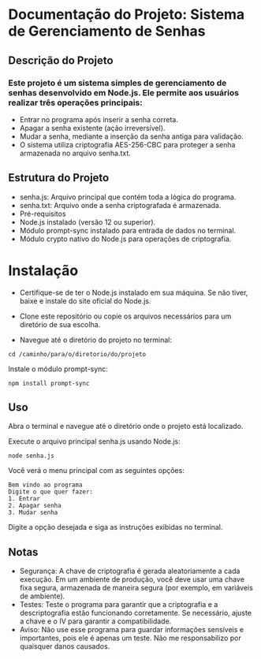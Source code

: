 # Documentação do Projeto: Sistema de Gerenciamento de Senhas
## Descrição do Projeto
### Este projeto é um sistema simples de gerenciamento de senhas desenvolvido em Node.js. Ele permite aos usuários realizar três operações principais:

- Entrar no programa após inserir a senha correta.
- Apagar a senha existente (ação irreversível).
- Mudar a senha, mediante a inserção da senha antiga para validação.
- O sistema utiliza criptografia AES-256-CBC para proteger a senha armazenada no arquivo senha.txt.

## Estrutura do Projeto
- senha.js: Arquivo principal que contém toda a lógica do programa.
- senha.txt: Arquivo onde a senha criptografada é armazenada.
- Pré-requisitos
- Node.js instalado (versão 12 ou superior).
- Módulo prompt-sync instalado para entrada de dados no terminal.
- Módulo crypto nativo do Node.js para operações de criptografia.
  
# Instalação
- Certifique-se de ter o Node.js instalado em sua máquina. Se não tiver, baixe e instale do site oficial do Node.js.

- Clone este repositório ou copie os arquivos necessários para um diretório de sua escolha.

- Navegue até o diretório do projeto no terminal:

```
cd /caminho/para/o/diretorio/do/projeto
```

Instale o módulo prompt-sync:

```
npm install prompt-sync
```

## Uso
Abra o terminal e navegue até o diretório onde o projeto está localizado.

Execute o arquivo principal senha.js usando Node.js:

```
node senha.js
```

Você verá o menu principal com as seguintes opções:

```
Bem vindo ao programa
Digite o que quer fazer:
1. Entrar
2. Apagar senha
3. Mudar senha
```

Digite a opção desejada e siga as instruções exibidas no terminal.

## Notas
- Segurança: A chave de criptografia é gerada aleatoriamente a cada execução. Em um ambiente de produção, você deve usar uma chave fixa segura, armazenada de maneira segura (por exemplo, em variáveis de ambiente).
- Testes: Teste o programa para garantir que a criptografia e a descriptografia estão funcionando corretamente. Se necessário, ajuste a chave e o IV para garantir a compatibilidade.
- Aviso: Não use esse programa para guardar informações sensíveis e importantes, pois ele é apenas um teste. Não me responsabilizo por quaisquer danos causados.
